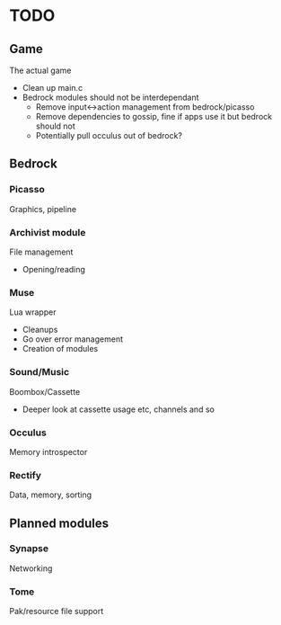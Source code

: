 TODO
===
## Game
The actual game
* Clean up main.c
* Bedrock modules should not be interdependant
  * Remove input<->action management from bedrock/picasso
  * Remove dependencies to gossip, fine if apps use it but bedrock should not
  * Potentially pull occulus out of bedrock?

## Bedrock

### Picasso
Graphics, pipeline

### Archivist module
File management
* Opening/reading

### Muse
Lua wrapper
* Cleanups
* Go over error management
* Creation of modules

### Sound/Music
Boombox/Cassette
* Deeper look at cassette usage etc, channels and so

### Occulus
Memory introspector

### Rectify
Data, memory, sorting

## Planned modules

### Synapse
Networking

### Tome
Pak/resource file support
